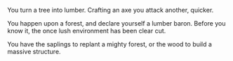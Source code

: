 You turn a tree into lumber.  Crafting an axe you attack another, quicker.

You happen upon a forest, and declare yourself a lumber baron.
Before you know it, the once lush environment has been clear cut.

You have the saplings to replant a mighty forest, or the wood to build a massive structure.